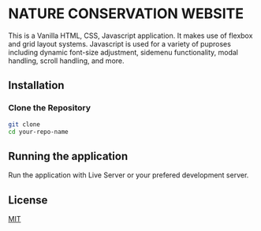 # NATURE CONSERVATION WEBSITE

This is a Vanilla HTML, CSS, Javascript application. It makes use of flexbox and grid layout systems. Javascript is used for a variety of puproses including dynamic font-size adjustment, sidemenu functionality, modal handling, scroll handling, and more. 

## Installation

### Clone the Repository

```bash
git clone 
cd your-repo-name
```

## Running the application
Run the application with Live Server or your prefered development server.

## License

[MIT](https://choosealicense.com/licenses/mit/)